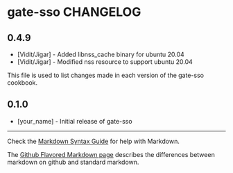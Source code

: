 # gate-sso CHANGELOG

## 0.4.9
- [Vidit/Jigar] - Added libnss_cache binary for ubuntu 20.04
- [Vidit/Jigar] - Modified nss resource to support ubuntu 20.04

This file is used to list changes made in each version of the gate-sso cookbook.

## 0.1.0
- [your_name] - Initial release of gate-sso

- - -
Check the [Markdown Syntax Guide](http://daringfireball.net/projects/markdown/syntax) for help with Markdown.

The [Github Flavored Markdown page](http://github.github.com/github-flavored-markdown/) describes the differences between markdown on github and standard markdown.
